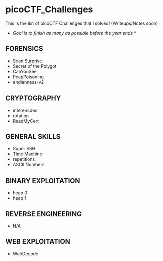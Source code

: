 # picoCTF_Challenges
This is the list of picoCTF Challenges that I solved! (Writeups/Notes soon)
* *Goal is to finish as many as possible before the year ends* *

## FORENSICS
- Scan Surprise
- Secret of the Polygot
- CanYouSee
- PcapPoisoning
- endianness-v2

## CRYPTOGRAPHY
- interencdec
- rotation
- ReadMyCert

## GENERAL SKILLS
- Super SSH
- Time Machine
- repetitions
- ASCII Numbers

## BINARY EXPLOITATION
- heap 0
- heap 1

## REVERSE ENGINEERING
- N/A

## WEB EXPLOITATION
- WebDecode
